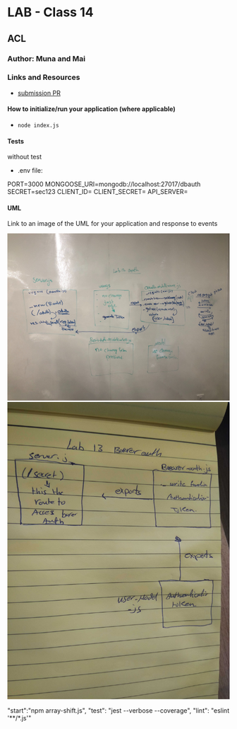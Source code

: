 # LAB - Class 14

## ACL

### Author: Muna and Mai 

### Links and Resources

- [submission PR](https://github.com/401-advanced-javascript-muna/lab-12-oauth/pull/2)



#### How to initialize/run your application (where applicable)

-  `node index.js`


#### Tests

without test

- .env file:

PORT=3000
MONGOOSE_URI=mongodb://localhost:27017/dbauth
SECRET=sec123
CLIENT_ID=
CLIENT_SECRET=
API_SERVER=

#### UML

Link to an image of the UML for your application and response to events

![](uml.jpg)
![](uml1.jpg)



   "start":"npm array-shift.js",
    "test": "jest --verbose --coverage",
    "lint": "eslint '**/*.js'"

